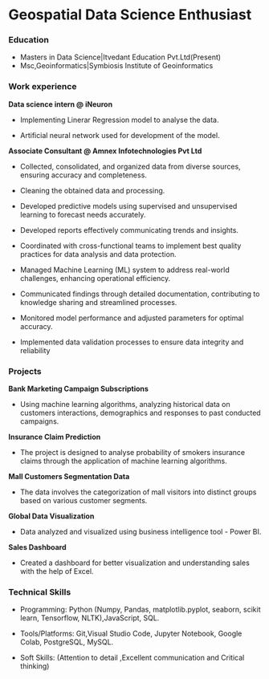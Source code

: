 # Geospatial Data Science Enthusiast

### Education ###
- Masters in Data Science|Itvedant Education Pvt.Ltd(Present)
- Msc,Geoinformatics|Symbiosis Institute of Geoinformatics


### Work experience ###
**Data science intern @ iNeuron**  

- Implementing Linerar Regression model to analyse the data.

- Artificial neural network used for development of the model.
  

**Associate Consultant @ Amnex Infotechnologies Pvt Ltd**

- Collected, consolidated, and organized data from diverse sources, ensuring accuracy and completeness. 

- Cleaning the obtained data and processing.

- Developed predictive models using supervised and unsupervised learning to forecast needs accurately. 

- Developed reports effectively communicating trends and insights. 

- Coordinated with cross-functional teams to implement best quality practices for data analysis and data protection. 

- Managed Machine Learning (ML) system to address real-world challenges, enhancing operational efficiency. 

- Communicated findings through detailed documentation, contributing to knowledge sharing and streamlined processes. 

- Monitored model performance and adjusted parameters for optimal accuracy. 

- Implemented data validation processes to ensure data integrity and reliability

### Projects ###
**Bank Marketing Campaign Subscriptions**

- Using machine learning algorithms, analyzing historical data on customers interactions, demographics and
  responses to past conducted campaigns.
  
**Insurance Claim Prediction**

- The project is designed to analyse probability of smokers insurance claims through the application of machine learning
  algorithms.

**Mall Customers Segmentation Data**

- The data involves the categorization of mall visitors into distinct groups based on various customer segments.
  
  
**Global Data Visualization**

- Data analyzed and visualized using business intelligence tool - Power BI.

**Sales Dashboard**

- Created a dashboard for better visualization and understanding sales with the help of Excel.
  
### Technical Skills ###
- Programming: Python (Numpy, Pandas, matplotlib.pyplot, seaborn, scikit learn, Tensorflow, NLTK),JavaScript, SQL.

- Tools/Platforms: Git,Visual Studio Code, Jupyter Notebook, Google Colab, PostgreSQL, MySQL.

- Soft Skills: (Attention to detail ,Excellent communication and Critical thinking)
